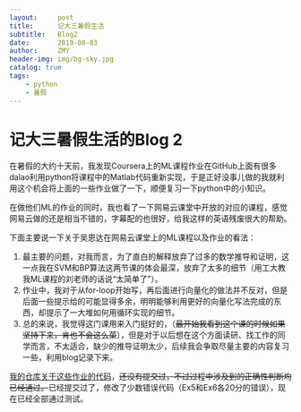 ```yaml
---
layout:     post
title:      记大三暑假生活
subtitle:   Blog2
date:       2019-08-03
author:     ZMY
header-img: img/bg-sky.jpg
catalog: true
tags:
    - python
    - 暑假
---
```


# 记大三暑假生活的Blog 2
在暑假的大约十天前，我发现Coursera上的ML课程作业在GitHub上面有很多dalao利用python将课程中的Matlab代码重新实现，于是正好没事儿做的我就利用这个机会将上面的一些作业做了一下，顺便复习一下python中的小知识。

在做他们ML的作业的同时，我也看了一下网易云课堂中开放的对应的课程，感觉网易云做的还是相当不错的，字幕配的也很好，给我这样的英语残废很大的帮助。

下面主要说一下关于吴恩达在网易云课堂上的ML课程以及作业的看法：

1. 最主要的问题，对我而言，为了直白的解释放弃了过多的数学推导和证明，这一点我在SVM和BP算法这两节课的体会最深，放弃了太多的细节（用工大教我ML课程的刘老师的话说“太简单了”）。
2. 作业中，我对于从for-loop开始写，再后面进行向量化的做法并不反对，但是后面一些提示给的可能显得多余，明明能够利用更好的向量化写法完成的东西，却提示了一大堆如何用循环实现的细节。
3. 总的来说，我觉得这门课用来入门挺好的，（~~最开始我看到这个课的时候如果坚持下来，肯也不会这么菜~~），但是对于以后想在这个方面读研、找工作的同学而言，不太适合，缺少的推导证明太少，后续我会争取尽量主要的内容复习一些，利用blog记录下来。

[我的仓库关于这些作业的代码](https://github.com/1160300314/ml-coursera-python-assignments)，~~还没有提交过，不过过程中涉及到的正确性判断均已经通过。~~已经提交过了，修改了少数错误代码（Ex5和Ex6各20分的错误），现在已经全部通过测试。
